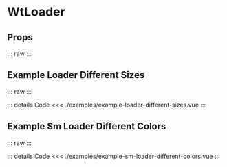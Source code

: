 <script setup>
import Docs from './wt-loader-docs.vue';
import ExampleLoaderDifferentSizes from './examples/example-loader-different-sizes.vue';
import ExampleSmLoaderDifferentColors from './examples/example-sm-loader-different-colors.vue';
</script>

# WtLoader

## Props
::: raw
<Docs/>
:::

## Example Loader Different Sizes
::: raw
<ExampleLoaderDifferentSizes/>
:::

::: details Code
<<< ./examples/example-loader-different-sizes.vue
:::

## Example Sm Loader Different Colors
::: raw
<ExampleSmLoaderDifferentColors/>
:::

::: details Code
<<< ./examples/example-sm-loader-different-colors.vue
:::

